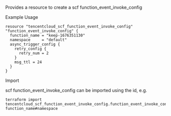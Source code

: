 Provides a resource to create a scf function_event_invoke_config

Example Usage

```hcl
resource "tencentcloud_scf_function_event_invoke_config" "function_event_invoke_config" {
  function_name = "keep-1676351130"
  namespace     = "default"
  async_trigger_config {
    retry_config {
      retry_num = 2
    }
    msg_ttl = 24
  }
}
```

Import

scf function_event_invoke_config can be imported using the id, e.g.

```
terraform import tencentcloud_scf_function_event_invoke_config.function_event_invoke_config function_name#namespace
```